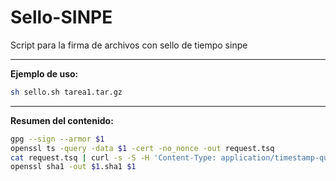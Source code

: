 # Sello-SINPE
Script para la firma de archivos con sello de tiempo sinpe

<hr>
<strong> Ejemplo de uso: </strong>

```bash
sh sello.sh tarea1.tar.gz
```

<hr>
<strong> Resumen del contenido: </strong>

```bash
gpg --sign --armor $1
openssl ts -query -data $1 -cert -no_nonce -out request.tsq
cat request.tsq | curl -s -S -H 'Content-Type: application/timestamp-query' --data-binary @- http://tsa.sinpe.fi.cr/tsaHttp/ -o $1.tsr
openssl sha1 -out $1.sha1 $1
```
